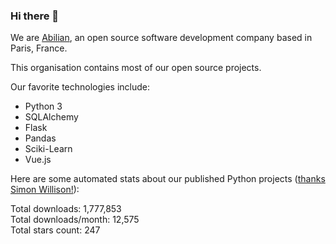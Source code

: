 ### Hi there 👋

We are [Abilian](https://abilian.com/), an open source software development company based in Paris, France.

This organisation contains most of our open source projects.

Our favorite technologies include:

- Python 3
- SQLAlchemy
- Flask
- Pandas
- Sciki-Learn
- Vue.js

Here are some automated stats about our published Python projects
([thanks Simon Willison!][sw-post]):

<!--marker-->
Total downloads: 1,777,853<br>
Total downloads/month: 12,575<br>
Total stars count: 247
<!--end-->

[sw-post]: https://simonwillison.net/2020/Jul/10/self-updating-profile-readme/